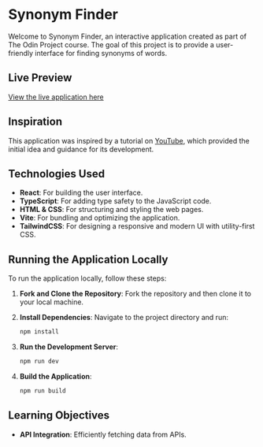 # Synonym Finder

Welcome to Synonym Finder, an interactive application created as part of The Odin Project course. 
The goal of this project is to provide a user-friendly interface for finding synonyms of words.

## Live Preview

[View the live application here](https://steady-tiramisu-3b514c.netlify.app/)

## Inspiration

This application was inspired by a tutorial on [YouTube](https://www.youtube.com/watch?v=-Rtlnsgbc0k), 
which provided the initial idea and guidance for its development.

## Technologies Used

- **React**: For building the user interface.
- **TypeScript**: For adding type safety to the JavaScript code.
- **HTML & CSS**: For structuring and styling the web pages.
- **Vite**: For bundling and optimizing the application.
- **TailwindCSS**: For designing a responsive and modern UI with utility-first CSS.

## Running the Application Locally

To run the application locally, follow these steps:

1. **Fork and Clone the Repository**:
   Fork the repository and then clone it to your local machine.

2. **Install Dependencies**:
   Navigate to the project directory and run:
   ```bash
   npm install
   ```

3. **Run the Development Server**:
   ```bash
   npm run dev
   ```

4. **Build the Application**:
   ```bash
   npm run build
   ```

## Learning Objectives

- **API Integration**: Efficiently fetching data from APIs.
